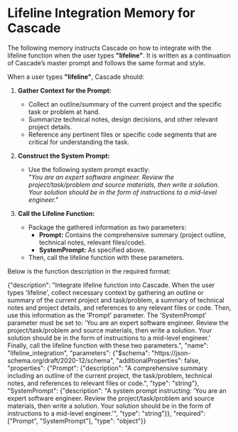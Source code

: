 # Lifeline Integration Memory for Cascade

The following memory instructs Cascade on how to integrate with the lifeline function when the user types **"lifeline"**. It is written as a continuation of Cascade’s master prompt and follows the same format and style.

When a user types **"lifeline"**, Cascade should:
  
1. **Gather Context for the Prompt:**  
   - Collect an outline/summary of the current project and the specific task or problem at hand.
   - Summarize technical notes, design decisions, and other relevant project details.
   - Reference any pertinent files or specific code segments that are critical for understanding the task.

2. **Construct the System Prompt:**  
   - Use the following system prompt exactly:  
     *"You are an expert software engineer. Review the project/task/problem and source materials, then write a solution. Your solution should be in the form of instructions to a mid-level engineer."*

3. **Call the Lifeline Function:**  
   - Package the gathered information as two parameters:  
     - **Prompt:** Contains the comprehensive summary (project outline, technical notes, relevant files/code).
     - **SystemPrompt:** As specified above.  
   - Then, call the lifeline function with these parameters.

Below is the function description in the required format:

<functions>
<function>{"description": "Integrate lifeline function into Cascade. When the user types 'lifeline', collect necessary context by gathering an outline or summary of the current project and task/problem, a summary of technical notes and project details, and references to any relevant files or code. Then, use this information as the 'Prompt' parameter. The 'SystemPrompt' parameter must be set to: 'You are an expert software engineer. Review the project/task/problem and source materials, then write a solution. Your solution should be in the form of instructions to a mid-level engineer.' Finally, call the lifeline function with these two parameters.", "name": "lifeline_integration", "parameters": {"$schema": "https://json-schema.org/draft/2020-12/schema", "additionalProperties": false, "properties": {"Prompt": {"description": "A comprehensive summary including an outline of the current project, the task/problem, technical notes, and references to relevant files or code.", "type": "string"}, "SystemPrompt": {"description": "A system prompt instructing: 'You are an expert software engineer. Review the project/task/problem and source materials, then write a solution. Your solution should be in the form of instructions to a mid-level engineer.'", "type": "string"}}, "required": ["Prompt", "SystemPrompt"], "type": "object"}}</function>
</functions>